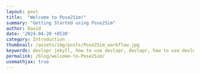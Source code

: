 ```yaml
---
layout: post
title:  "Welcome to Pose2Sim!"
summary: "Getting Started using Pose2Sim"
author: David
date: '2024-04-20 +0530'
category: Introduction
thumbnail: /assets/img/posts/Pose2Sim_workflow.jpg
keywords: devlopr jekyll, how to use devlopr, devlopr, how to use devlopr-jekyll, devlopr-jekyll tutorial,best jekyll themes
permalink: /blog/welcome-to-Pose2Sim/
usemathjax: true
---
```



```

